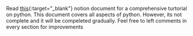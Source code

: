 
Read [this](https://spacecadett.notion.site/Python-9f9a511414f44d4c848d6ce3f39ad1a8){:target="_blank"} notion document for a comprehensive turtorial on python. This document covers all aspects of python. 
However, its not complete and it will be compeleted gradually. Feel free to left comments in every section for improvements
